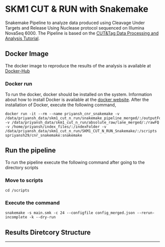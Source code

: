# SKM1 CUT & RUN with Snakemake
Snakemake Pipeline to analyze data produced using Cleavage Under Targets and Release Using Nuclease protocol sequenced on Illumina NovaSeq 6000. The Pipeline is based on the [CUT&Tag Data Processing and Analysis Tutorial](https://yezhengstat.github.io/CUTTag_tutorial/index.html).

## Docker Image
The docker image to reproduce the results of the analysis is available at
[Docker-Hub](https://hub.docker.com/layers/spriyansh29/cnr_snakemake/dev/images/sha256-09097d493ed10382d234c300740f6cac35d185652887347df241aafbac576bbf?context=explore)

### Docker run
To run the docker, docker should be installed on the system. Information about how to install Docker is available at the [docker website](https://docs.docker.com/engine/install/). After the installation of Docker, execute the following command,
```
docker run -it --rm --name priyansh_cnr_snakemake -v /data/priyansh_data/skm1_cut_n_run/snakemake_pipeline_merged/:/outputFolder -v /data/priyansh_data/skm1_cut_n_run/absolute_raw/lane_merged/:/rawFQ -v /home/priyansh/index_files/:/indexFolder -v /data/priyansh_data/skm1_cut_n_run/SKM1_CUT_N_RUN_Snakemake/:/scripts spriyansh29/cnr_snakemake:snakemake
```

## Run the pipeline
To run the pipeline execute the following command after going to the directory scripts

### Move to scripts
```
cd /scripts
```
### Execute the command
```
snakemake -s main.smk -c 24 --configfile config_merged.json --rerun-incomplete -k --dry-run
```


## Results Diretcory Structure 
---
